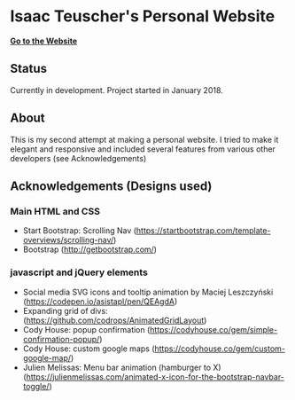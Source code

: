 # Isaac Teuscher's Personal Website

**[Go to the Website](https://iteuscher.github.io/me)**

## Status
Currently in development. Project started in January 2018.

## About
This is my second attempt at making a personal website. I tried to make it elegant and responsive and included several features from various other developers (see Acknowledgements)


## Acknowledgements (Designs used)

### Main HTML and CSS
  - Start Bootstrap: Scrolling Nav (https://startbootstrap.com/template-overviews/scrolling-nav/)
  - Bootstrap (http://getbootstrap.com/)

### javascript and jQuery elements
  - Social media SVG icons and tooltip animation by Maciej Leszczyński (https://codepen.io/asistapl/pen/QEAgdA)
  - Expanding grid of divs: (https://github.com/codrops/AnimatedGridLayout)
  - Cody House: popup confirmation (https://codyhouse.co/gem/simple-confirmation-popup/)
  - Cody House: custom google maps (https://codyhouse.co/gem/custom-google-map/)
  - Julien Melissas: Menu bar animation (hamburger to X)(https://julienmelissas.com/animated-x-icon-for-the-bootstrap-navbar-toggle/)

